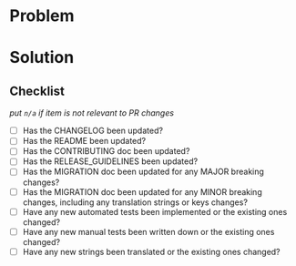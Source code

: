 # Problem

# Solution

## Checklist

_put `n/a` if item is not relevant to PR changes_

- [ ] Has the CHANGELOG been updated?
- [ ] Has the README been updated?
- [ ] Has the CONTRIBUTING doc been updated?
- [ ] Has the RELEASE_GUIDELINES been updated?
- [ ] Has the MIGRATION doc been updated for any MAJOR breaking changes?
- [ ] Has the MIGRATION doc been updated for any MINOR breaking changes, including any translation strings or keys changes?
- [ ] Have any new automated tests been implemented or the existing ones changed?
- [ ] Have any new manual tests been written down or the existing ones changed?
- [ ] Have any new strings been translated or the existing ones changed?
